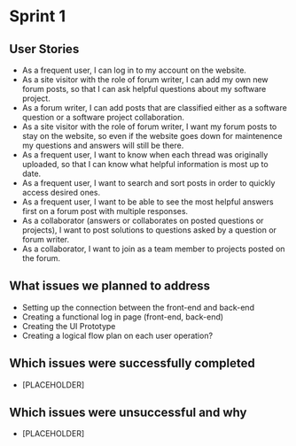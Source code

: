 # Sprint 1
## User Stories
- As a frequent user, I can log in to my account on the website.
- As a site visitor with the role of forum writer, I can add my own new forum posts, so that I can ask helpful questions about my software project.
- As a forum writer, I can add posts that are classified either as a software question or a software project collaboration.
- As a site visitor with the role of forum writer, I want my forum posts to stay on the website, so even if the website goes down for maintenence my questions and answers will still be there.
- As a frequent user, I want to know when each thread was originally uploaded, so that I can know what helpful information is most up to date.
- As a frequent user, I want to search and sort posts in order to quickly access desired ones.
- As a frequent user, I want to be able to see the most helpful answers first on a forum post with multiple responses. 
- As a collaborator (answers or collaborates on posted questions or projects), I want to post solutions to questions asked by a question or forum writer.
- As a collaborator, I want to join as a team member to projects posted on the forum.
## What issues we planned to address
- Setting up the connection between the front-end and back-end
- Creating a functional log in page (front-end, back-end)
- Creating the UI Prototype
- Creating a logical flow plan on each user operation?
## Which issues were successfully completed
- [PLACEHOLDER]
## Which issues were unsuccessful and why
- [PLACEHOLDER]
